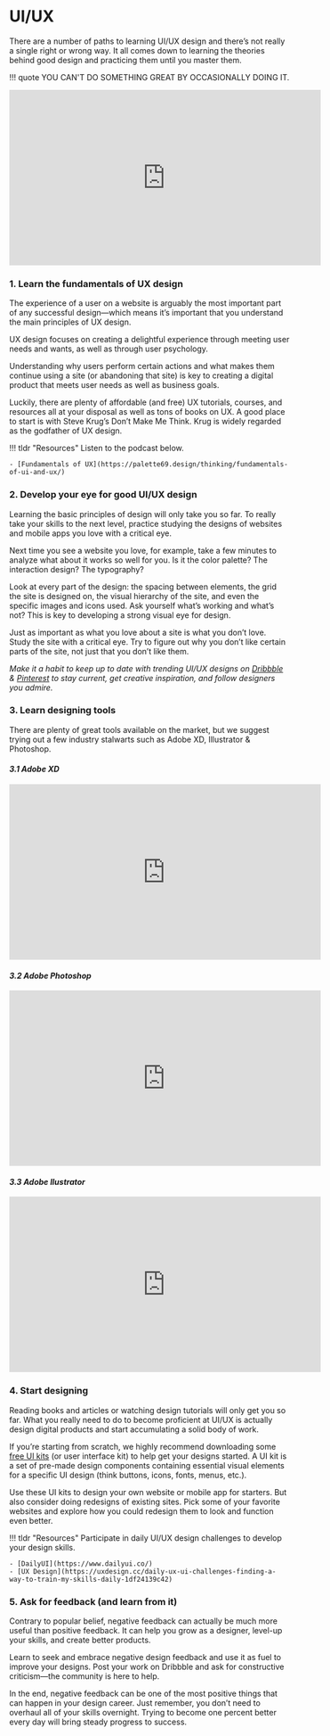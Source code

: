 # UI/UX

There are a number of paths to learning UI/UX design and there’s not really a single right or wrong way. It all comes down to learning the theories behind good design and practicing them until you master them.

!!! quote
    YOU CAN'T DO SOMETHING GREAT BY OCCASIONALLY DOING IT.

<iframe width="560" height="315" src="https://www.youtube.com/embed/TgqeRTwZvIo" title="What is UI vs. UX Design? A Practical Example in Under 6 Minutes" frameborder="0" allow="accelerometer; autoplay; clipboard-write; encrypted-media; gyroscope; picture-in-picture" allowfullscreen></iframe>

### **1. Learn the fundamentals of UX design**

The experience of a user on a website is arguably the most important part of any successful design—which means it’s important that you understand the main principles of UX design.

UX design focuses on creating a delightful experience through meeting user needs and wants, as well as through user psychology.

Understanding why users perform certain actions and what makes them continue using a site (or abandoning that site) is key to creating a digital product that meets user needs as well as business goals.

Luckily, there are plenty of affordable (and free) UX tutorials, courses, and resources all at your disposal as well as tons of books on UX. A good place to start is with Steve Krug’s Don’t Make Me Think. Krug is widely regarded as the godfather of UX design.

!!! tldr "Resources"
    Listen to the podcast below.

    - [Fundamentals of UX](https://palette69.design/thinking/fundamentals-of-ui-and-ux/)

### **2. Develop your eye for good UI/UX design**

Learning the basic principles of design will only take you so far. To really take your skills to the next level, practice studying the designs of websites and mobile apps you love with a critical eye.

Next time you see a website you love, for example, take a few minutes to analyze what about it works so well for you. Is it the color palette? The interaction design? The typography?

Look at every part of the design: the spacing between elements, the grid the site is designed on, the visual hierarchy of the site, and even the specific images and icons used. Ask yourself what’s working and what’s not? This is key to developing a strong visual eye for design.

Just as important as what you love about a site is what you don’t love. Study the site with a critical eye. Try to figure out why you don’t like certain parts of the site, not just that you don’t like them.

*Make it a habit to keep up to date with trending UI/UX designs on <a target="_blank" href="https://dribbble.com/shots/popular/product-design" target="_blank">Dribbble</a> & <a target="_blank" href="https://in.pinterest.com/search/pins/?q=trending%20ui&rs=typed&term_meta[]=trending%7Ctyped&term_meta[]=ui%7Ctyped" target="_blank">Pinterest</a> to stay current, get creative inspiration, and follow designers you admire.*

### **3. Learn designing tools**
There are plenty of great tools available on the market, but we suggest trying out a few industry stalwarts such as Adobe XD, Illustrator & Photoshop.
#### ***3.1 Adobe XD***
<iframe width="560" height="315" src="https://www.youtube.com/embed/3rQ-eTmWah0" title="Learn Adobe XD in 2021 by Example (Crash Course)" frameborder="0" allow="accelerometer; autoplay; clipboard-write; encrypted-media; gyroscope; picture-in-picture" allowfullscreen></iframe>

#### ***3.2 Adobe Photoshop***
<iframe width="560" height="315" src="https://www.youtube.com/embed/NNkGiab2dWU" title="Free Adobe Photoshop Course for Beginners" frameborder="0" allow="accelerometer; autoplay; clipboard-write; encrypted-media; gyroscope; picture-in-picture" allowfullscreen></iframe>

#### ***3.3 Adobe Ilustrator***
<iframe width="560" height="315" src="https://www.youtube.com/embed/Ib8UBwu3yGA" title="Adobe Illustrator for Beginners | FREE COURSE" frameborder="0" allow="accelerometer; autoplay; clipboard-write; encrypted-media; gyroscope; picture-in-picture" allowfullscreen></iframe>

### **4. Start designing**
Reading books and articles or watching design tutorials will only get you so far. What you really need to do to become proficient at UI/UX is actually design digital products and start accumulating a solid body of work.

If you’re starting from scratch, we highly recommend downloading some <a target="_blank" href="https://dribbble.com/resources/free-ui-kits" target="_blank">free UI kits</a> (or user interface kit) to help get your designs started. A UI kit is a set of pre-made design components containing essential visual elements for a specific UI design (think buttons, icons, fonts, menus, etc.).

Use these UI kits to design your own website or mobile app for starters. But also consider doing redesigns of existing sites. Pick some of your favorite websites and explore how you could redesign them to look and function even better.

!!! tldr "Resources"
    Participate in daily UI/UX design challenges to develop your design skills.

    - [DailyUI](https://www.dailyui.co/)
    - [UX Design](https://uxdesign.cc/daily-ux-ui-challenges-finding-a-way-to-train-my-skills-daily-1df24139c42)

### **5. Ask for feedback (and learn from it)**

Contrary to popular belief, negative feedback can actually be much more useful than positive feedback. It can help you grow as a designer, level-up your skills, and create better products.

Learn to seek and embrace negative design feedback and use it as fuel to improve your designs. Post your work on Dribbble and ask for constructive criticism—the community is here to help.

In the end, negative feedback can be one of the most positive things that can happen in your design career. Just remember, you don’t need to overhaul all of your skills overnight. Trying to become one percent better every day will bring steady progress to success.
